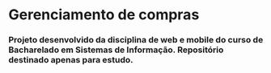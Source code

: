 # Gerenciamento de compras

### Projeto desenvolvido da disciplina de web e mobile do curso de Bacharelado em Sistemas de Informação. Repositório destinado apenas para estudo.